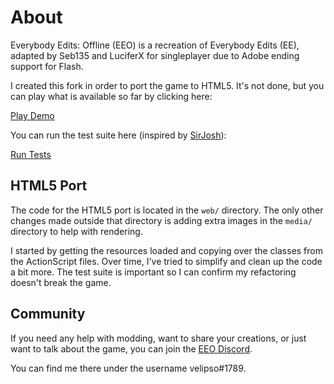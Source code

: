 About
=====

Everybody Edits: Offline (EEO) is a recreation of Everybody Edits (EE), adapted by Seb135 and
LuciferX for singleplayer due to Adobe ending support for Flash.

I created this fork in order to port the game to HTML5.  It's not done, but you can play what is
available so far by clicking here:

[Play Demo](https://cdn.githubraw.com/velipso/ee-offline/7a2c89b31e3fd6ba9affde1dfd61bf390f04312a/web/index.html)

You can run the test suite here (inspired by [SirJosh](https://github.com/SirJosh3917/smiley-face-game)):

[Run Tests](https://cdn.githubraw.com/velipso/ee-offline/7a2c89b31e3fd6ba9affde1dfd61bf390f04312a/web/test.html)

HTML5 Port
----------

The code for the HTML5 port is located in the `web/` directory.  The only other changes made outside
that directory is adding extra images in the `media/` directory to help with rendering.

I started by getting the resources loaded and copying over the classes from the ActionScript files.
Over time, I've tried to simplify and clean up the code a bit more.  The test suite is important so
I can confirm my refactoring doesn't break the game.

Community
---------

If you need any help with modding, want to share your creations, or just want to talk about the
game, you can join the [EEO Discord](https://discord.gg/V5maATbSgc).

You can find me there under the username velipso#1789.
